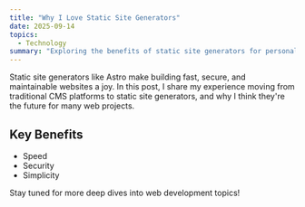 ```yaml
---
title: "Why I Love Static Site Generators"
date: 2025-09-14
topics:
  - Technology
summary: "Exploring the benefits of static site generators for personal and professional projects."
---
```


Static site generators like Astro make building fast, secure, and maintainable websites a joy. In this post, I share my experience moving from traditional CMS platforms to static site generators, and why I think they're the future for many web projects.

## Key Benefits
- Speed
- Security
- Simplicity

Stay tuned for more deep dives into web development topics!
